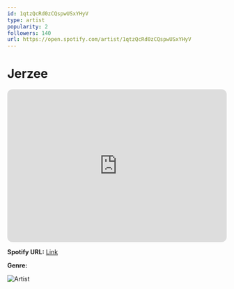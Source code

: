 ```yaml
---
id: 1qtzQcRd0zCQspwUSxYHyV
type: artist
popularity: 2
followers: 140
url: https://open.spotify.com/artist/1qtzQcRd0zCQspwUSxYHyV
---
```

# Jerzee

<iframe style="border-radius:12px" src="https://open.spotify.com/embed/artist/1qtzQcRd0zCQspwUSxYHyV" width="100%" height="352" frameBorder="0" allowfullscreen="" allow="autoplay; clipboard-write; encrypted-media; fullscreen; picture-in-picture" loading="lazy"></iframe>

**Spotify URL:** [Link](https://open.spotify.com/artist/1qtzQcRd0zCQspwUSxYHyV)

**Genre:** 

![Artist](https://i.scdn.co/image/ab67616d0000b273470cd1fe80a9091395f351da)

